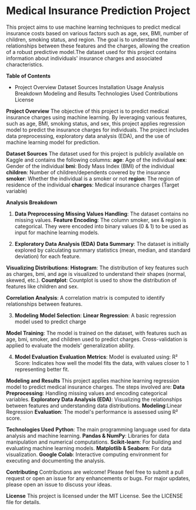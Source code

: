 # **Medical Insurance Prediction Project**
This project aims to use machine learning techniques to predict medical insurance costs based on various factors such as age, sex, BMI, number of children, smoking status, and region. The goal is to understand the relationships between these features and the charges, allowing the creation of a robust predictive model.The dataset used for this project contains information about individuals' insurance charges and associated characteristics.

**Table of Contents**
- Project Overview
  Dataset Sources
  Installation
  Usage
  Analysis Breakdown
  Modeling and Results
  Technologies Used
  Contributions
  License

**Project Overview**
The objective of this project is to predict medical insurance charges using machine learning. By leveraging various features, such as age, BMI, smoking status, and sex, this project applies regression model to predict the insurance charges for individuals. The project includes data preprocessing, exploratory data analysis (EDA), and the use of machine learning model for prediction.

**Dataset Sources**
The dataset used for this project is publicly available on Kaggle and contains the following columns:
**age**: Age of the individual
**sex**: Gender of the individual
**bmi**: Body Mass Index (BMI) of the individual
**children**: Number of children/dependents covered by the insurance
**smoker**: Whether the individual is a smoker or not
**region**: The region of residence of the individual
**charges**: Medical insurance charges (Target variable)

**Analysis Breakdown**
1. **Data Preprocessing**
**Missing Values Handling**:
The dataset contains no missing values.
**Feature Encoding**:
The column smoker, sex & region is categorical. They were encoded into binary values (0 & 1) to be used as input for machine learning models.

2. **Exploratory Data Analysis (EDA)**
**Data Summary**:
The dataset is initially explored by calculating summary statistics (mean, median, and standard deviation) for each feature.

**Visualizing Distributions**:
**Histogram**: The distribution of key features such as charges, bmi, and age is visualized to understand their shapes (normal, skewed, etc.).
**Countplot**: Countplot is used to show the distribution of features like children and sex.

**Correlation Analysis**:
A correlation matrix is computed to identify relationships between features. 

3. **Modeling**
**Model Selection**:
**Linear Regression**: A basic regression model used to predict charge

**Model Training**:
The model is trained on the dataset, with features such as age, bmi, smoker, and children used to predict charges. Cross-validation is applied to evaluate the models' generalization ability.

4. **Model Evaluation**
**Evaluation Metrics**:
Model is evaluated using:
R² Score: Indicates how well the model fits the data, with values closer to 1 representing better fit.

**Modeling and Results**
This project applies machine learning regression model to predict medical insurance charges. The steps involved are:
**Data Preprocessing**: Handling missing values and encoding categorical variables.
**Exploratory Data Analysis (EDA)**: Visualizing the relationships between features and understanding data distributions.
**Modeling**:Linear Regression
**Evaluation**: The model's performance is assessed using R² score.

**Technologies Used**
**Python**: The main programming language used for data analysis and machine learning.
**Pandas & NumPy**: Libraries for data manipulation and numerical computations.
**Scikit-learn**: For building and evaluating machine learning models.
**Matplotlib & Seaborn**: For data visualization.
**Google Colab**: Interactive computing environment for executing and documenting the analysis.

**Contributing**
Contributions are welcome! Please feel free to submit a pull request or open an issue for any enhancements or bugs. For major updates, please open an issue to discuss your ideas.

**License**
This project is licensed under the MIT License. See the LICENSE file for details.
